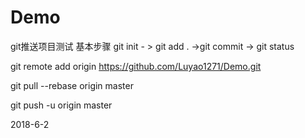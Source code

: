 # Demo
git推送项目测试
基本步骤
git init  - > git add . ->git commit  -> git status

git remote add origin https://github.com/Luyao1271/Demo.git

git pull --rebase origin master

git push -u origin master

2018-6-2
